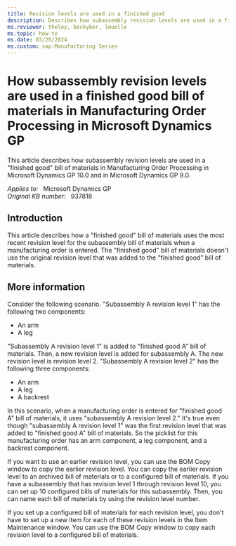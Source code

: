 ```yaml
---
title: Revision levels are used in a finished good
description: Describes how subassembly revision levels are used in a finished good bill of materials in Manufacturing Order Processing.
ms.reviewer: theley, beckyber, lmuelle
ms.topic: how-to
ms.date: 03/20/2024
ms.custom: sap:Manufacturing Series
---
```

# How subassembly revision levels are used in a finished good bill of materials in Manufacturing Order Processing in Microsoft Dynamics GP

This article describes how subassembly revision levels are used in a "finished good" bill of materials in Manufacturing Order Processing in Microsoft Dynamics GP 10.0 and in Microsoft Dynamics GP 9.0.

_Applies to:_ &nbsp; Microsoft Dynamics GP  
_Original KB number:_ &nbsp; 937818

## Introduction

This article describes how a "finished good" bill of materials uses the most recent revision level for the subassembly bill of materials when a manufacturing order is entered. The "finished good" bill of materials doesn't use the original revision level that was added to the "finished good" bill of materials.

## More information

Consider the following scenario. "Subassembly A revision level 1" has the following two components:

- An arm
- A leg

"Subassembly A revision level 1" is added to "finished good A" bill of materials. Then, a new revision level is added for subassembly A. The new revision level is revision level 2. "Subassembly A revision level 2" has the following three components:

- An arm
- A leg
- A backrest

In this scenario, when a manufacturing order is entered for "finished good A" bill of materials, it uses "subassembly A revision level 2." It's true even though "subassembly A revision level 1" was the first revision level that was added to "finished good A" bill of materials. So the picklist for this manufacturing order has an arm component, a leg component, and a backrest component.

If you want to use an earlier revision level, you can use the BOM Copy window to copy the earlier revision level. You can copy the earlier revision level to an archived bill of materials or to a configured bill of materials. If you have a subassembly that has revision level 1 through revision level 10, you can set up 10 configured bills of materials for this subassembly. Then, you can name each bill of materials by using the revision level number.

If you set up a configured bill of materials for each revision level, you don't have to set up a new item for each of these revision levels in the Item Maintenance window. You can use the BOM Copy window to copy each revision level to a configured bill of materials.
